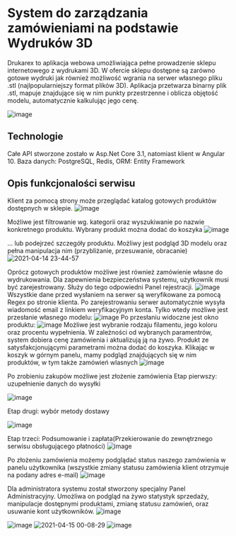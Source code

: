 
# System do zarządzania zamówieniami na podstawie Wydruków 3D

Drukarex to aplikacja webowa umożliwiająca pełne prowadzenie sklepu internetowego z wydrukami 3D. W ofercie sklepu dostępne są zarówno gotowe wydruki jak również możliwość wgrania na serwer własnego pliku .stl (najlpopularniejszy format plików 3D). Aplikacja przetwarza binarny plik .stl, mapuje znajdujące się w nim punkty przestrzenne i oblicza objętość modelu, automatycznie kalkulując jego cenę. 

![image](https://user-images.githubusercontent.com/58048159/114781224-b304ba80-9d78-11eb-8fe3-50e908f18120.png)

## Technologie

Całe API stworzone zostało w Asp.Net Core 3.1, natomiast klient w Angular 10. Baza danych: PostgreSQL, Redis, ORM: Entity Framework

## Opis funkcjonalości serwisu

  Klient za pomocą strony może przeglądać katalog gotowych produktów dostępnych w sklepie. 
  ![image](https://user-images.githubusercontent.com/58048159/114783825-936e9180-9d7a-11eb-82c5-2228de97bffc.png)

  Możliwe jest filtrowanie wg. kategorii oraz wyszukiwanie po nazwie konkretnego produktu. Wybrany produkt można dodać do koszyka
  ![image](https://user-images.githubusercontent.com/58048159/114783992-d6306980-9d7a-11eb-859b-b9940c207778.png)
  
  ... lub podejrzeć szczegóły produktu. Możliwy jest podgląd 3D modelu oraz pełna manipulacja nim (przybliżanie, przesuwanie, obracanie)
  ![2021-04-14 23-44-57](https://user-images.githubusercontent.com/58048159/114784657-d54c0780-9d7b-11eb-883e-2d2d0acb669f.gif)

  Oprócz gotowych produktów możliwe jest również zamówienie własne do wydrukowania. Dla zapewnienia bezpieczeństwa systemu, użytkownik musi być zarejestrowany. Służy do tego odpowiedni Panel rejestracji. 
  ![image](https://user-images.githubusercontent.com/58048159/114784808-0af0f080-9d7c-11eb-9357-f948c126c462.png)
Wszystkie dane przed wysłaniem na serwer są weryfikowane za pomocą Regex po stronie klienta. Po zarejestrowaniu serwer automatycznie wysyła wiadomość email z linkiem weryfikacyjnym konta. Tylko wtedy możliwe jest przesłanie własnego modelu:
![image](https://user-images.githubusercontent.com/58048159/114785094-75a22c00-9d7c-11eb-9a33-a4148d9aef79.png)
Po przesłaniu widoczne jest okno produktu:
![image](https://user-images.githubusercontent.com/58048159/114785204-9bc7cc00-9d7c-11eb-9b87-b1c67ec3899e.png)
Możliwe jest wybranie rodzaju filamentu, jego koloru oraz procentu wypełnienia. W zależności od wybranych paramentrów, system dobiera cenę zamówienia i aktualizują ją na żywo.
Produkt ze satysfakcjonującymi parametrami można dodać do koszyka. Klikając w koszyk w górnym panelu, mamy podgląd znajdujących się w nim produktów, w tym także zamówień wlasnych
![image](https://user-images.githubusercontent.com/58048159/114785680-53f57480-9d7d-11eb-979e-b56dc3c2f7ca.png)

Po zrobieniu zakupów możliwe jest złożenie zamówienia
Etap pierwszy: uzupełnienie danych do wysyłki

![image](https://user-images.githubusercontent.com/58048159/114785781-75566080-9d7d-11eb-99f7-dedf5f717b84.png)

Etap drugi: wybór metody dostawy

![image](https://user-images.githubusercontent.com/58048159/114785909-9e76f100-9d7d-11eb-8c49-25a3ede347e7.png)

Etap trzeci: Podsumowanie i zapłata(Przekierowanie do zewnętrznego serwisu obsługującego płatności)
![image](https://user-images.githubusercontent.com/58048159/114785980-b51d4800-9d7d-11eb-8048-a67d93ee6c89.png)

Po złożeniu zamówienia możemy podglądać status naszego zamówienia w panelu użytkownika (wszystkie zmiany statusu zamówienia klient otrzymuje na podany adres e-mail)
![image](https://user-images.githubusercontent.com/58048159/114786106-e6961380-9d7d-11eb-8006-d33743752055.png)

Dla administratora systemu został stworzony specjalny Panel Administracyjny. Umożliwa on podgląd na żywo statystyk sprzedaży, manipulacje dostępnymi produktami, zmianę statusu zamówień, oraz usuwanie kont użytkowników.
![image](https://user-images.githubusercontent.com/58048159/114786407-54dad600-9d7e-11eb-9046-1500fc2d399a.png)


![image](https://user-images.githubusercontent.com/58048159/114786440-67550f80-9d7e-11eb-94e9-083d48b921a0.png)
![2021-04-15 00-08-29](https://user-images.githubusercontent.com/58048159/114786808-10036f00-9d7f-11eb-97da-38c1c09c15b6.gif)
![image](https://user-images.githubusercontent.com/58048159/114786943-404b0d80-9d7f-11eb-860f-d1ca504c2ed3.png)


